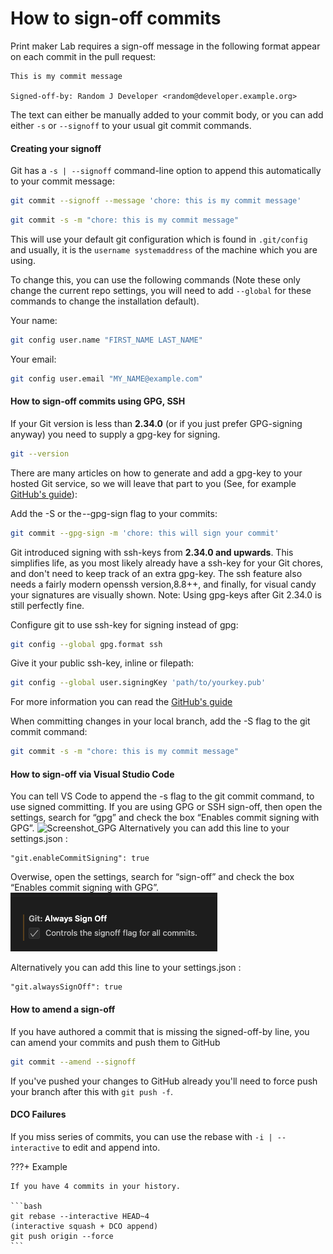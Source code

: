 # How to sign-off commits

Print maker Lab requires a sign-off message in the following format appear on each commit in the pull request:

```text
This is my commit message

Signed-off-by: Random J Developer <random@developer.example.org>
```

The text can either be manually added to your commit body, or you can add either `-s` or `--signoff` to your usual git commit commands.

#### Creating your signoff

Git has a `-s | --signoff` command-line option to append this automatically to your commit message:

```bash
git commit --signoff --message 'chore: this is my commit message'
```

```bash
git commit -s -m "chore: this is my commit message"
```

This will use your default git configuration which is found in `.git/config` and usually, it is the `username systemaddress` of the machine which you are using.

To change this, you can use the following commands (Note these only change the current repo settings, you will need to add `--global` for these commands to change the installation default).

Your name:

```bash
git config user.name "FIRST_NAME LAST_NAME"
```

Your email:

```bash
git config user.email "MY_NAME@example.com"
```

#### How to sign-off commits using GPG, SSH
If your Git version is less than **2.34.0** (or if you just prefer GPG-signing anyway) you need to supply a gpg-key for signing.

```bash
git --version
```

There are many articles on how to generate and add a gpg-key to your hosted Git service, so we will leave that part to you (See, for example [GitHub's guide](https://docs.github.com/en/authentication/managing-commit-signature-verification/generating-a-new-gpg-key)):

Add the -S or the --gpg-sign flag to your commits:
```bash
git commit --gpg-sign -m 'chore: this will sign your commit'
```


Git introduced signing with ssh-keys from **2.34.0 and upwards**. This simplifies life, as you most likely already have a ssh-key for your Git chores, and don't need to keep track of an extra gpg-key.
The ssh feature also needs a fairly modern openssh version,8.8++, and finally, for visual candy your signatures are visually shown.
Note: Using gpg-keys after Git 2.34.0 is still perfectly fine.

Configure git to use ssh-key for signing instead of gpg:
```bash
git config --global gpg.format ssh
```

Give it your public ssh-key, inline or filepath:
```bash
git config --global user.signingKey 'path/to/yourkey.pub'
```

For more information you can read the [GitHub's guide](https://docs.github.com/en/authentication/managing-commit-signature-verification/telling-git-about-your-signing-key)

When committing changes in your local branch, add the -S flag to the git commit command:
```bash
git commit -s -m "chore: this is my commit message"
```


#### How to sign-off via Visual Studio Code

You can tell VS Code to append the -s flag to the git commit command, to use signed committing.
If you are using GPG or SSH sign-off, then open the settings, search for “gpg” and check the box “Enables commit signing with GPG”.
![Screenshot_GPG](vs_code_always_sign_off_gpg.png)
Alternatively you can add this line to your settings.json :
```
"git.enableCommitSigning": true
```

Overwise, open the settings, search for “sign-off” and check the box “Enables commit signing with GPG”.
![Screenshot](./assets/vs_code_always_sign_off.png)

Alternatively you can add this line to your settings.json :
```
"git.alwaysSignOff": true
```

#### How to amend a sign-off

If you have authored a commit that is missing the signed-off-by line, you can amend your commits and push them to GitHub

```bash
git commit --amend --signoff
```

If you've pushed your changes to GitHub already you'll need to force push your branch after this with `git push -f`.


#### DCO Failures

If you miss series of commits, you can use the rebase with `-i | --interactive` to edit and append into.

???+ Example

    If you have 4 commits in your history.

    ```bash
    git rebase --interactive HEAD~4
    (interactive squash + DCO append)
    git push origin --force
    ```
